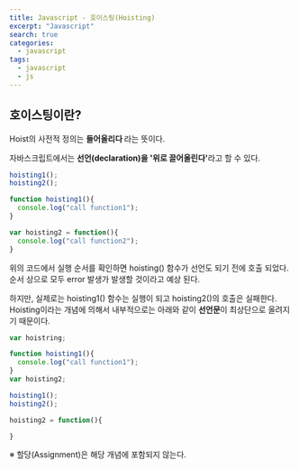```yaml
---
title: Javascript - 호이스팅(Hoisting)
excerpt: "Javascript"
search: true
categories:
  - javascript
tags:
  - javascript
  - js
---
```


<h2> 호이스팅이란? </h2>

Hoist의 사전적 정의는 <b> 들어올리다 </b> 라는 뜻이다.  

자바스크립트에서는 <b> 선언(declaration)을 '위로 끌어올린다'</b>라고 할 수 있다.

~~~ javascript
hoisting1();
hoisting2();

function hoisting1(){
  console.log("call function1");
}

var hoisting2 = function(){
  console.log("call function2");
}
~~~

위의 코드에서 실행 순서를 확인하면 hoisting() 함수가 선언도 되기 전에 호출 되었다.  
순서 상으로 모두 error 발생가 발생할 것이라고 예상 된다.

하지만, 실제로는 hoisting1() 함수는 실행이 되고 hoisting2()의 호출은 실패한다.  
Hoisting이라는 개념에 의해서 내부적으로는 아래와 같이 <b>선언문</b>이 최상단으로 올려지기 때문이다.

~~~ javascript
var hoistring;

function hoisting1(){
  console.log("call function1");
}
var hoisting2;

hoisting1();
hoisting2();

hoisting2 = function(){

}
~~~
※ 할당(Assignment)은 해당 개념에 포함되지 않는다.